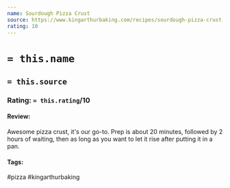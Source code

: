 ```yaml
---
name: Sourdough Pizza Crust
source: https://www.kingarthurbaking.com/recipes/sourdough-pizza-crust-recipe
rating: 10
---
```

# `= this.name`
## `= this.source`
### Rating: `= this.rating`/10

#### Review:
Awesome pizza crust, it's our go-to. Prep is about 20 minutes, followed by 2 hours of waiting, then as long as you want to let it rise after putting it in a pan.

#### Tags:
#pizza #kingarthurbaking